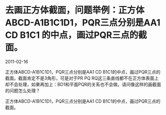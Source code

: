 # 去画正方体截面，问题举例：正方体ABCD-A1B1C1D1，PQR三点分别是AA1 CD B1C1 的中点，画过PQR三点的截面。
2011-02-16


正方体ABCD-A1B1C1D1，PQR三点分别是AA1 CD B1C1的中点，画过PQR三点的截面。截面肯定不是3角形，可是对于PR PQ RQ这三条直线都不在正方体表面上却不会处理，如果再加上：BD1和平面PQR的关系也不会做。请问像这样的画截面的问题怎么处理？


正方体ABCD-A1B1C1D1，PQR三点分别是AA1 CD B1C1的中点，画过PQR三点的截面。
